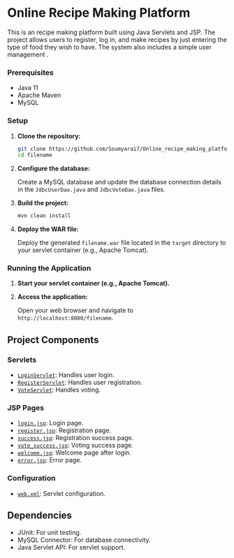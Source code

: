 # Online Recipe Making Platform

This is an recipe making platform built using Java Servlets and JSP. The project allows users to register, log in, and make  recipes  by just entering the type of food they wish to have. The system also includes a simple user management .

### Prerequisites

- Java 11
- Apache Maven
- MySQL

### Setup

1. **Clone the repository:**

    ```sh
    git clone https://github.com/Soumyarai7/Online_recipe_making_platform.git
    cd filename
    ```

2. **Configure the database:**

    Create a MySQL database and update the database connection details in the `JdbcUserDao.java` and `JdbcVoteDao.java` files.

3. **Build the project:**

    ```sh
    mvn clean install
    ```

4. **Deploy the WAR file:**

    Deploy the generated `filename.war` file located in the `target` directory to your servlet container (e.g., Apache Tomcat).

### Running the Application

1. **Start your servlet container (e.g., Apache Tomcat).**
2. **Access the application:**

    Open your web browser and navigate to `http://localhost:8080/filename`.

## Project Components

### Servlets

- [`LoginServlet`](src/main/java/com/example/voting/LoginServlet.java): Handles user login.
- [`RegisterServlet`](src/main/java/com/example/voting/RegisterServlet.java): Handles user registration.
- [`VoteServlet`](src/main/java/com/example/voting/VoteServlet.java): Handles voting.

### JSP Pages

- [`login.jsp`](src/main/webapp/login.jsp): Login page.
- [`register.jsp`](src/main/webapp/register.jsp): Registration page.
- [`success.jsp`](src/main/webapp/success.jsp): Registration success page.
- [`vote_success.jsp`](src/main/webapp/vote_success.jsp): Voting success page.
- [`welcome.jsp`](src/main/webapp/welcome.jsp): Welcome page after login.
- [`error.jsp`](src/main/webapp/error.jsp): Error page.

### Configuration

- [`web.xml`](src/main/webapp/WEB-INF/web.xml): Servlet configuration.

## Dependencies

- JUnit: For unit testing.
- MySQL Connector: For database connectivity.
- Java Servlet API: For servlet support.

